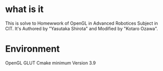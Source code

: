 # what is it

This is solve to Homewwork of OpenGL in Advanced Robotices Subject in CIT.
It's Authored by "Yasutaka Shirota" and Modified by "Kotaro Ozawa".

# Environment
OpenGL
GLUT
Cmake minimum Version 3.9
